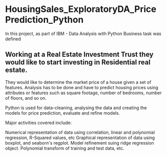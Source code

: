 # HousingSales_ExploratoryDA_PricePrediction_Python
In this project, as part of IBM - Data Analysis with Python 
Business task was defined
## Working at a Real Estate Investment Trust they would like to start investing in Residential real estate. 
They would like to determine the market price of a house given a set of features. 
Analysis has to be done and have to predict housing prices using attributes or features such as square footage, number of bedrooms, number of floors, and so on.

Python is used for data-cleaning, analysing the data and creating the models for price prediction, evaluate and refine models. 

Major activities covered include:

Numerical representation of data using correlation, linear and polynomial regression, R-Squared values, etc
Graphical representation of data using boxplot, and seaborn's regplot.
Model refinement suing ridge regression object.
Polynomial transform of training and test data, etc.
